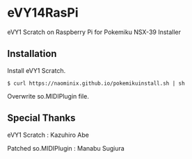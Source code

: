 eVY14RasPi
==========

eVY1 Scratch on Raspberry Pi for Pokemiku NSX-39 Installer

## Installation

Install eVY1 Scratch.

```
$ curl https://naominix.github.io/pokemikuinstall.sh | sh
```

Overwrite so.MIDIPlugin file.


## Special Thanks

eVY1 Scratch : Kazuhiro Abe

Patched so.MIDIPlugin : Manabu Sugiura
